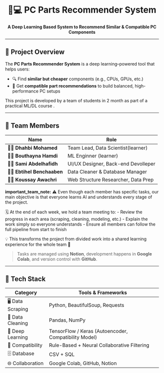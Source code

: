 <div align="center">

# 🧠💻 PC Parts Recommender System  
**A Deep Learning Based System to Recommend Similar & Compatible PC Components**

</div>

---

## 📌 **Project Overview**

The **PC Parts Recommender System** is a deep learning–powered tool that helps users:
- 🔍 Find **similar but cheaper** components (e.g., CPUs, GPUs, etc.)  
- 🤝 Get **compatible part recommendations** to build balanced, high-performance PC setups  

This project is developed by a team of students in 2 month as part of a practical ML/DL course .

---

## 👥 **Team Members**

| Name        | Role                              |
|------------|------------------------------------|
| 👨‍💻 **Dhahbi Mohamed** | Team Lead, Data Scientist(learner)|
| 👨‍💻 **Bouthayna Hamdi** |ML Enginner (learner)|
| 👩‍💻 **Sami Abdelhafidh** | UI/UX Designer, Back-end Devolleper|
| 👨‍💻 **Ebtihel Benchaaben** | Data Cleaner & Database Manager |
| 👨‍💻 **Koussay Awachri** | Web Structure Researcher, Data Prep |



**important_team_note:**
  ⚠️ Even though each member has specific tasks, our main objective is that 
  everyone learns AI and understands every stage of the project. 

  🗓️ At the end of each week, we hold a team meeting to:
    - Review the progress in each area (scraping, cleaning, modeling, etc.)
    - Explain the work simply so everyone understands
    - Ensure all members can follow the full pipeline from start to finish

  💡 This transforms the project from divided work into a shared learning experience 
  for the whole team 🚀

  
> Tasks are managed using **Notion**, development happens in **Google Colab**, and version control with **GitHub**.

---

## 🧰 **Tech Stack**

| Category            | Tools & Frameworks |
|---------------------|----------------------|
| 🖥 Data Scraping     | Python, BeautifulSoup, Requests |
| 🧹 Data Cleaning     | Pandas, NumPy |
| 🧠 Deep Learning     | TensorFlow / Keras (Autoencoder, Compatibility Model) |
| 🧠 Compatibility     | Rule-Based + Neural Collaborative Filtering |
| 🗄 Database          | CSV + SQL |
| 🌐 Collaboration     | Google Colab, GitHub, Notion |

